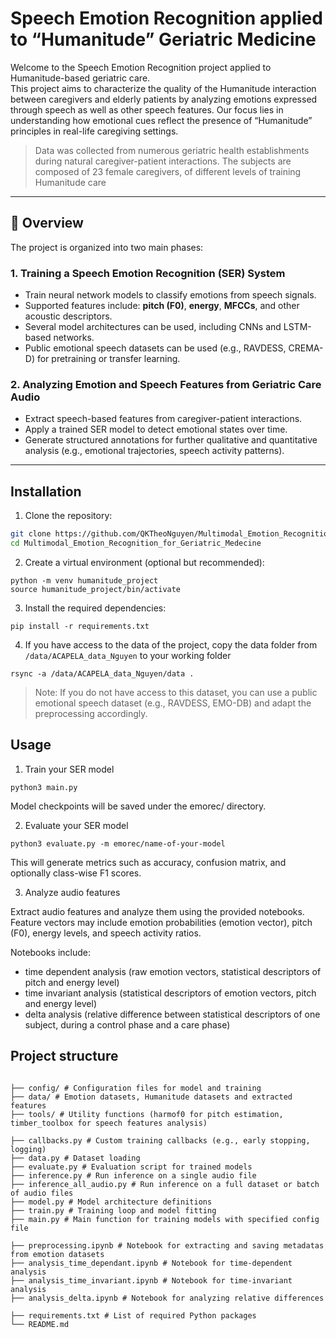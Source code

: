# Speech Emotion Recognition applied to “Humanitude” Geriatric Medicine

Welcome to the Speech Emotion Recognition project applied to Humanitude-based geriatric care.  
This project aims to characterize the quality of the Humanitude interaction between caregivers and elderly patients by analyzing emotions expressed through speech as well as other speech features. Our focus lies in understanding how emotional cues reflect the presence of “Humanitude” principles in real-life caregiving settings.

> Data was collected from numerous geriatric health establishments during natural caregiver-patient interactions. The subjects are composed of 23 female caregivers, of different levels of training Humanitude care

---

## 🧠 Overview

The project is organized into two main phases:

### 1. Training a Speech Emotion Recognition (SER) System
- Train neural network models to classify emotions from speech signals.
- Supported features include: **pitch (F0)**, **energy**, **MFCCs**, and other acoustic descriptors.
- Several model architectures can be used, including CNNs and LSTM-based networks.
- Public emotional speech datasets can be used (e.g., RAVDESS, CREMA-D) for pretraining or transfer learning.

### 2. Analyzing Emotion and Speech Features from Geriatric Care Audio
- Extract speech-based features from caregiver-patient interactions.
- Apply a trained SER model to detect emotional states over time.
- Generate structured annotations for further qualitative and quantitative analysis (e.g., emotional trajectories, speech activity patterns).

---

## Installation

1. Clone the repository:

```bash
git clone https://github.com/QKTheoNguyen/Multimodal_Emotion_Recognition_for_Geriatric_Medecine.git
cd Multimodal_Emotion_Recognition_for_Geriatric_Medecine
```

2. Create a virtual environment (optional but recommended):

```
python -m venv humanitude_project
source humanitude_project/bin/activate
```

3. Install the required dependencies:

```
pip install -r requirements.txt
```

4. If you have access to the data of the project, copy the data folder from `/data/ACAPELA_data_Nguyen` to your working folder

```
rsync -a /data/ACAPELA_data_Nguyen/data .
```

> Note: If you do not have access to this dataset, you can use a public emotional speech dataset (e.g., RAVDESS, EMO-DB) and adapt the preprocessing accordingly.

## Usage

1. Train your SER model

```
python3 main.py
```

Model checkpoints will be saved under the emorec/ directory.


2. Evaluate your SER model

```
python3 evaluate.py -m emorec/name-of-your-model
```

This will generate metrics such as accuracy, confusion matrix, and optionally class-wise F1 scores.



3. Analyze audio features

Extract audio features and analyze them using the provided notebooks. Feature vectors may include emotion probabilities (emotion vector), pitch (F0), energy levels, and speech activity ratios.

Notebooks include:

- time dependent analysis (raw emotion vectors, statistical descriptors of pitch and energy level)
- time invariant analysis (statistical descriptors of emotion vectors, pitch and energy level)
- delta analysis (relative difference between statistical descriptors of one subject, during a control phase and a care phase)

## Project structure

```

├── config/ # Configuration files for model and training
├── data/ # Emotion datasets, Humanitude datasets and extracted features
├── tools/ # Utility functions (harmof0 for pitch estimation, timber_toolbox for speech features analysis)

├── callbacks.py # Custom training callbacks (e.g., early stopping, logging)
├── data.py # Dataset loading
├── evaluate.py # Evaluation script for trained models
├── inference.py # Run inference on a single audio file
├── inference_all_audio.py # Run inference on a full dataset or batch of audio files
├── model.py # Model architecture definitions
├── train.py # Training loop and model fitting
├── main.py # Main function for training models with specified config file

├── preprocessing.ipynb # Notebook for extracting and saving metadatas from emotion datasets
├── analysis_time_dependant.ipynb # Notebook for time-dependent analysis
├── analysis_time_invariant.ipynb # Notebook for time-invariant analysis
├── analysis_delta.ipynb # Notebook for analyzing relative differences

├── requirements.txt # List of required Python packages
└── README.md

```
